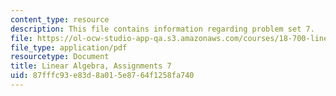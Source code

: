 ```yaml
---
content_type: resource
description: This file contains information regarding problem set 7.
file: https://ol-ocw-studio-app-qa.s3.amazonaws.com/courses/18-700-linear-algebra-fall-2013/87fffc93e83d8a015e8764f1258fa740_MIT18_700F13_ps7.pdf
file_type: application/pdf
resourcetype: Document
title: Linear Algebra, Assignments 7
uid: 87fffc93-e83d-8a01-5e87-64f1258fa740
---
```

